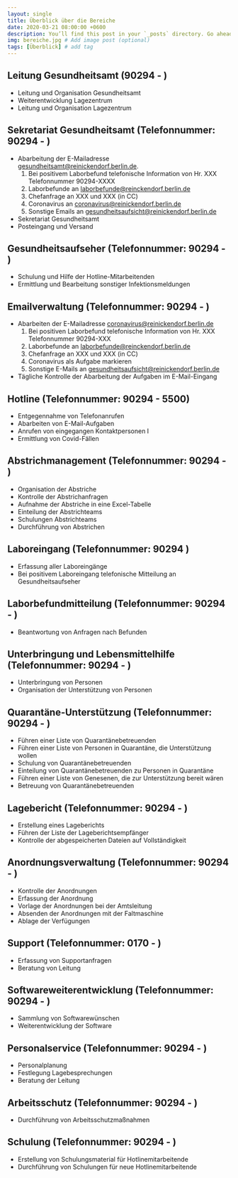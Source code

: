 ```yaml
---
layout: single
title: Überblick über die Bereiche
date: 2020-03-21 08:00:00 +0600
description: You’ll find this post in your `_posts` directory. Go ahead and edit it and re-build the site to see your changes. # Add post description (optional)
img: bereiche.jpg # Add image post (optional)
tags: [Überblick] # add tag
---
```


## Leitung Gesundheitsamt (90294 - )
* Leitung und Organisation Gesundheitsamt 
* Weiterentwicklung Lagezentrum
* Leitung und Organisation Lagezentrum

## Sekretariat Gesundheitsamt (Telefonnummer: 90294 - )
* Abarbeitung der E-Mailadresse gesundheitsamt@reinickendorf.berlin.de. 
  1. Bei positivem Laborbefund telefonische Information von Hr. XXX Telefonnummer 90294-XXXX
  1. Laborbefunde an laborbefunde@reinckendorf.berlin.de
  1. Chefanfrage an XXX und XXX (in CC)
  1. Coronavirus an coronavirus@reinickendorf.berlin.de
  1. Sonstige Emails an gesundheitsaufsicht@reinickendorf.berlin.de
* Sekretariat Gesundheitsamt
* Posteingang und Versand

## Gesundheitsaufseher (Telefonnummer: 90294 - )
* Schulung und Hilfe der Hotline-Mitarbeitenden
* Ermittlung und Bearbeitung sonstiger Infektionsmeldungen

## Emailverwaltung (Telefonnummer: 90294 - )
* Abarbeiten der E-Mailadresse coronavirus@reinickendorf.berlin.de
  1. Bei positiven Laborbefund telefonische Information von Hr. XXX Telefonnummer 90294-XXX
  1. Laborbefunde an laborbefunde@reinckendorf.berlin.de
  1. Chefanfrage an XXX und XXX (in CC)
  1. Coronavirus als Aufgabe markieren
  1. Sonstige E-Mails an gesundheitsaufsicht@reinickendorf.berlin.de
* Tägliche Kontrolle der Abarbeitung der Aufgaben im E-Mail-Eingang  

## Hotline (Telefonnummer: 90294 - 5500)
* Entgegennahme von Telefonanrufen
* Abarbeiten von E-Mail-Aufgaben
* Anrufen von eingegangen Kontaktpersonen I
* Ermittlung von Covid-Fällen

## Abstrichmanagement (Telefonnummer: 90294 - )
* Organisation der Abstriche
* Kontrolle der Abstrichanfragen
* Aufnahme der Abstriche in eine Excel-Tabelle
* Einteilung der Abstrichteams
* Schulungen Abstrichteams
* Durchführung von Abstrichen

## Laboreingang (Telefonnummer: 90294 )
* Erfassung aller Laboreingänge
* Bei positivem Laboreingang telefonische Mitteilung an Gesundheitsaufseher

## Laborbefundmitteilung (Telefonnummer: 90294 - )
* Beantwortung von Anfragen nach Befunden

## Unterbringung und Lebensmittelhilfe (Telefonnummer: 90294 - )
* Unterbringung von Personen
* Organisation der Unterstützung von Personen 

## Quarantäne-Unterstützung (Telefonnummer: 90294 - )
* Führen einer Liste von Quarantänebetreuenden
* Führen einer Liste von Personen in Quarantäne, die Unterstützung wollen
* Schulung von Quarantänebetreuenden 
* Einteilung von Quarantänebetreuenden zu Personen in Quarantäne
* Führen einer Liste von Genesenen, die zur Unterstützung bereit wären
* Betreuung von Quarantänebetreuenden

## Lagebericht (Telefonnummer: 90294 - )
* Erstellung eines Lageberichts
* Führen der Liste der Lageberichtsempfänger
* Kontrolle der abgespeicherten Dateien auf Vollständigkeit

## Anordnungsverwaltung (Telefonnummer: 90294 - )
* Kontrolle der Anordnungen
* Erfassung der Anordnung
* Vorlage der Anordnungen bei der Amtsleitung
* Absenden der Anordnungen mit der Faltmaschine
* Ablage der Verfügungen

## Support (Telefonnummer: 0170 - )
* Erfassung von Supportanfragen
* Beratung von Leitung

## Softwareweiterentwicklung (Telefonnummer: 90294 - )
* Sammlung von Softwarewünschen
* Weiterentwicklung der Software

## Personalservice (Telefonnummer: 90294 - )
* Personalplanung
* Festlegung Lagebesprechungen
* Beratung der Leitung 

## Arbeitsschutz (Telefonnummer: 90294 - )
* Durchführung von Arbeitsschutzmaßnahmen

## Schulung (Telefonnummer: 90294 - )
* Erstellung von Schulungsmaterial für Hotlinemitarbeitende
* Durchführung von Schulungen für neue Hotlinemitarbeitende
